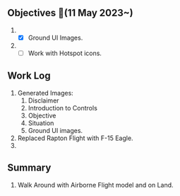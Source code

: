 ## Objectives  :notebook_with_decorative_cover:(11 May 2023~)

1. - [x] Ground UI Images.
2. - [ ] Work with Hotspot icons.

## Work Log
1. Generated Images:
    1. Disclaimer
    2. Introduction to Controls
    3. Objective
    4. Situation
    5. Ground UI images.
2. Replaced Rapton Flight with F-15 Eagle.
3. 

## Summary
1. Walk Around with Airborne Flight model and on Land.
